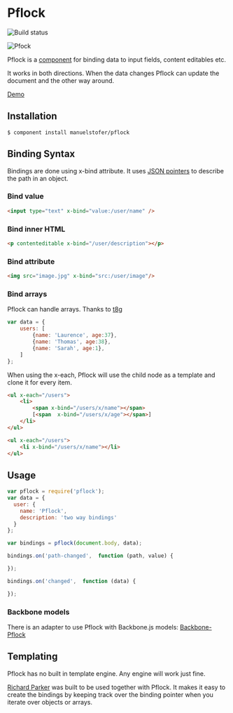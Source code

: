 # Pflock

![Build status](https://api.travis-ci.org/manuelstofer/pflock.png)

![Pfock](https://raw.github.com/manuelstofer/pflock/master/resources/pflock.jpg)

Pflock is a [component](http://github.com/component/) for binding data to input
fields, content editables etc.

It works in both directions. When the data changes Pflock
can update the document and the other way around.

[Demo](http://manuelstofer.github.com/pflock/)

## Installation

```
$ component install manuelstofer/pflock
```


## Binding Syntax

Bindings are done using x-bind attribute. It uses [JSON pointers](http://tools.ietf.org/html/rfc6901) to
describe the path in an object.


### Bind value

```HTML
<input type="text" x-bind="value:/user/name" />
```

### Bind inner HTML

```HTML
<p contenteditable x-bind="/user/description"></p>
```

### Bind attribute

```HTML
<img src="image.jpg" x-bind="src:/user/image"/>

```

### Bind arrays
Pflock can handle arrays. Thanks to [t8g](https://github.com/t8g)

```Javascript
var data = {
    users: [
        {name: 'Laurence', age:37},
        {name: 'Thomas', age:38},
        {name: 'Sarah', age:1},
    ]
};
```

When using the x-each, Pflock will use the child node as a template and clone it for every item.

```Html
<ul x-each="/users">
    <li>
        <span x-bind="/users/x/name"></span> 
        [<span  x-bind="/users/x/age"></span>]
    </li>
</ul>

<ul x-each="/users">
    <li x-bind="/users/x/name"></li>
</ul>
```


## Usage

```Javascript
var pflock = require('pflock');
var data = {
  user: {
    name: 'Pflock',
    description: 'two way bindings'
  }
};

var bindings = pflock(document.body, data);

bindings.on('path-changed',  function (path, value) {

});

bindings.on('changed',  function (data) {

});
```

### Backbone models
There is an adapter to use Pflock with Backbone.js models: [Backbone-Pflock](http://github.com/manuelstofer/backbone-pflock)


## Templating
Pflock has no built in template engine. Any engine will work just fine.

[Richard Parker](http://github.com/manuelstofer/richardparker) was built
to be used together with Pflock. It makes it easy to create the bindings by
keeping track over the binding pointer when you iterate over objects or arrays.
